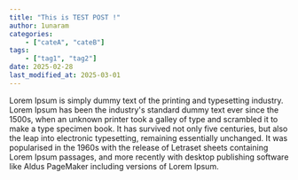 ```yaml
---
title: "This is TEST POST !"
author: 1unaram
categories:
    - ["cateA", "cateB"]
tags:
    - ["tag1", "tag2"]
date: 2025-02-28
last_modified_at: 2025-03-01
---
```


Lorem Ipsum is simply dummy text of the printing and typesetting industry. Lorem Ipsum has been the industry's standard dummy text ever since the 1500s, when an unknown printer took a galley of type and scrambled it to make a type specimen book. It has survived not only five centuries, but also the leap into electronic typesetting, remaining essentially unchanged. It was popularised in the 1960s with the release of Letraset sheets containing Lorem Ipsum passages, and more recently with desktop publishing software like Aldus PageMaker including versions of Lorem Ipsum.
